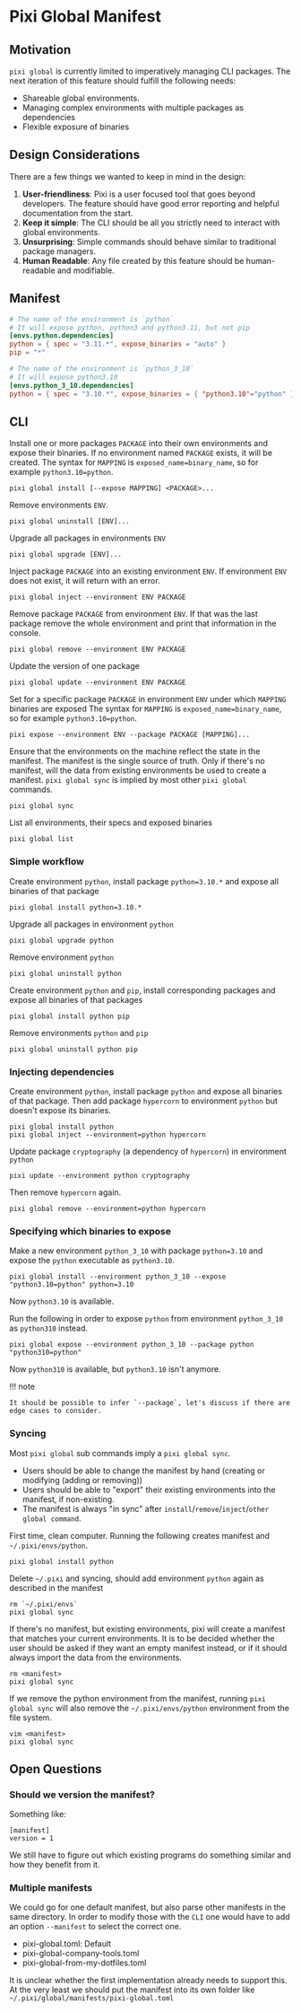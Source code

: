 # Pixi Global Manifest

## Motivation

`pixi global` is currently limited to imperatively managing CLI packages.
The next iteration of this feature should fulfill the following needs:

- Shareable global environments.
- Managing complex environments with multiple packages as dependencies
- Flexible exposure of binaries

## Design Considerations

There are a few things we wanted to keep in mind in the design:

1. **User-friendliness**: Pixi is a user focused tool that goes beyond developers. The feature should have good error reporting and helpful documentation from the start.
2. **Keep it simple**: The CLI should be all you strictly need to interact with global environments.
3. **Unsurprising**: Simple commands should behave similar to traditional package managers.
4. **Human Readable**: Any file created by this feature should be human-readable and modifiable.

## Manifest

```toml title="pixi-global.toml"
# The name of the environment is `python`
# It will expose python, python3 and python3.11, but not pip
[envs.python.dependencies]
python = { spec = "3.11.*", expose_binaries = "auto" }
pip = "*"

# The name of the environment is `python_3_10`
# It will expose python3.10
[envs.python_3_10.dependencies]
python = { spec = "3.10.*", expose_binaries = { "python3.10"="python" } }

```

## CLI

Install one or more packages `PACKAGE` into their own environments and expose their binaries.
If no environment named `PACKAGE` exists, it will be created.
The syntax for `MAPPING` is `exposed_name=binary_name`, so for example `python3.10=python`.

```
pixi global install [--expose MAPPING] <PACKAGE>...
```

Remove environments `ENV`.
```
pixi global uninstall [ENV]...
```

Upgrade all packages in environments `ENV`
```
pixi global upgrade [ENV]...
```

Inject package `PACKAGE` into an existing environment `ENV`.
If environment `ENV` does not exist, it will return with an error.
```
pixi global inject --environment ENV PACKAGE
```

Remove package `PACKAGE` from environment `ENV`.
If that was the last package remove the whole environment and print that information in the console.
```
pixi global remove --environment ENV PACKAGE
```

Update the version of one package
```
pixi global update --environment ENV PACKAGE
```

Set for a specific package `PACKAGE` in environment `ENV` under which `MAPPING` binaries are exposed
The syntax for `MAPPING` is `exposed_name=binary_name`, so for example `python3.10=python`.
```
pixi expose --environment ENV --package PACKAGE [MAPPING]...
```

Ensure that the environments on the machine reflect the state in the manifest.
The manifest is the single source of truth.
Only if there's no manifest, will the data from existing environments be used to create a manifest.
`pixi global sync` is implied by most other `pixi global` commands.
```
pixi global sync
```

List all environments, their specs and exposed binaries
```
pixi global list
```


### Simple workflow

Create environment `python`, install package `python=3.10.*` and expose all binaries of that package
```
pixi global install python=3.10.*
```

Upgrade all packages in environment `python`
```
pixi global upgrade python
```

Remove environment `python`
```
pixi global uninstall python
```

Create environment `python` and `pip`, install corresponding packages and expose all binaries of that packages
```
pixi global install python pip
```

Remove environments `python` and `pip`
```
pixi global uninstall python pip
```

### Injecting dependencies

Create environment `python`, install package `python` and expose all binaries of that package.
Then add package `hypercorn` to environment `python` but doesn't expose its binaries.

```
pixi global install python
pixi global inject --environment=python hypercorn
```

Update package `cryptography` (a dependency of `hypercorn`) in environment `python`

```
pixi update --environment python cryptography
```

Then remove `hypercorn` again.
```
pixi global remove --environment=python hypercorn
```


### Specifying which binaries to expose

Make a new environment `python_3_10` with package `python=3.10` and expose the `python` executable as `python3.10`.
```
pixi global install --environment python_3_10 --expose "python3.10=python" python=3.10
```

Now `python3.10` is available.


Run the following in order to expose `python` from environment `python_3_10` as `python310` instead.

```
pixi global expose --environment python_3_10 --package python "python310=python"
```

Now `python310` is available, but `python3.10` isn't anymore.

!!! note

    It should be possible to infer `--package`, let's discuss if there are edge cases to consider.

### Syncing

Most `pixi global` sub commands imply a `pixi global sync`.

- Users should be able to change the manifest by hand (creating or modifying (adding or removing))
- Users should be able to "export" their existing environments into the manifest, if non-existing.
- The manifest is always "in sync" after `install`/`remove`/`inject`/`other global command`.


First time, clean computer.
Running the following creates manifest and `~/.pixi/envs/python`.
```
pixi global install python
```

Delete `~/.pixi` and syncing, should add environment `python` again as described in the manifest
```
rm `~/.pixi/envs`
pixi global sync
```

If there's no manifest, but existing environments, pixi will create a manifest that matches your current environments.
It is to be decided whether the user should be asked if they want an empty manifest instead, or if it should always import the data from the environments.
```
rm <manifest>
pixi global sync
```

If we remove the python environment from the manifest, running `pixi global sync` will also remove the `~/.pixi/envs/python` environment from the file system.
```
vim <manifest>
pixi global sync
```

## Open Questions

### Should we version the manifest?

Something like:

```
[manifest]
version = 1
```

We still have to figure out which existing programs do something similar and how they benefit from it.

### Multiple manifests

We could go for one default manifest, but also parse other manifests in the same directory.
In order to modify those with the `CLI` one would have to add an option `--manifest` to select the correct one.

- pixi-global.toml: Default
- pixi-global-company-tools.toml
- pixi-global-from-my-dotfiles.toml

It is unclear whether the first implementation already needs to support this.
At the very least we should put the manifest into its own folder like `~/.pixi/global/manifests/pixi-global.toml`
